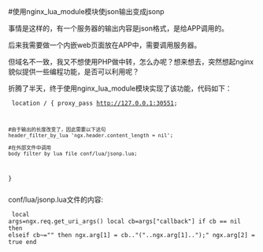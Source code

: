#使用nginx_lua_module模块使json输出变成jsonp

事情是这样的，有一个服务器的输出内容是json格式，是给APP调用的。

后来我需要做一个内嵌web页面放在APP中，需要调用服务器。

但域名不一致，我又不想使用PHP做中转，怎么办呢？想来想去，突然想起nginx貌似提供一些编程功能，是否可以利用呢？

折腾了半天，终于使用nginx_lua_module模块实现了该功能，代码如下：

<code><pre>
location / {
	proxy_pass  http://127.0.0.1:30551;

	#由于输出的长度改变了，因此需要以下这句
	header_filter_by_lua 'ngx.header.content_length = nil';

	#在外部文件中调用
	body_filter_by_lua_file conf/lua/jsonp.lua;
}
</pre></code>

conf/lua/jsonp.lua文件的内容:
<code><pre>
local args=ngx.req.get_uri_args()
local cb=args["callback"]
if cb == nil then
elseif cb~="" then
        ngx.arg[1] = cb.."("..ngx.arg[1]..");"
        ngx.arg[2] = true
end
</pre></code>
